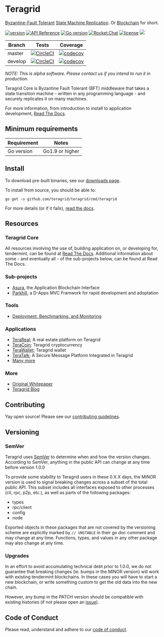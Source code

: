 # Teragrid

[Byzantine-Fault Tolerant](https://en.wikipedia.org/wiki/Byzantine_fault_tolerance)
[State Machine Replication](https://en.wikipedia.org/wiki/State_machine_replication).
Or [Blockchain](https://en.wikipedia.org/wiki/Blockchain_(database)) for short.

[![version](https://img.shields.io/github/tag/teragrid/teragrid.svg)](https://github.com/teragrid/teragrid/releases/latest)
[![API Reference](
https://teragrid.network/api/docs
)](https://godoc.org/github.com/teragrid/teragrid)
[![Go version](https://img.shields.io/badge/go-1.9.2-blue.svg)](https://github.com/moovweb/gvm)
[![Rocket.Chat](https://demo.rocket.chat/images/join-chat.svg)](https://cosmos.rocket.chat/)
[![license](https://img.shields.io/github/license/tendermint/tendermint.svg)](https://github.com/tendermint/tendermint/blob/master/LICENSE)
[![](https://tokei.rs/b1/github/tendermint/tendermint?category=lines)](https://github.com/tendermint/tendermint)


Branch    | Tests | Coverage
----------|-------|----------
master    | [![CircleCI](https://circleci.com/gh/teragrid/teragrid/tree/master.svg?style=shield)](https://circleci.com/gh/teragrid/teragrid/tree/master) | [![codecov](https://codecov.io/gh/teragrid/teragrid/branch/master/graph/badge.svg)](https://codecov.io/gh/teragrid/teragrid)
develop   | [![CircleCI](https://circleci.com/gh/teragrid/teragrid/tree/develop.svg?style=shield)](https://circleci.com/gh/teragrid/teragrid/tree/develop) | [![codecov](https://codecov.io/gh/teragrid/teragrid/branch/develop/graph/badge.svg)](https://codecov.io/gh/teragrid/teragrid)

_NOTE: This is alpha software. Please contact us if you intend to run it in production._

Teragrid Core is Byzantine Fault Tolerant (BFT) middleware that takes a state transition machine - written in any programming language -
and securely replicates it on many machines.

For more information, from introduction to install to application development, [Read The Docs](https://teragrid.readthedocs.io/en/master/).

## Minimum requirements

Requirement|Notes
---|---
Go version | Go1.9 or higher

## Install

To download pre-built binaries, see our [downloads page](https://teragrid.network/downloads).

To install from source, you should be able to:

`go get -u github.com/teragrid/teragrid/cmd/teragrid`

For more details (or if it fails), [read the docs](https://teragrid.readthedocs.io/en/master/install.html).

## Resources

### Teragrid Core

All resources involving the use of, building application on, or developing for, tendermint, can be found at [Read The Docs](https://teragrid.readthedocs.io/en/master/). Additional information about some - and eventually all - of the sub-projects below, can be found at Read The Docs.

### Sub-projects

* [Asura](http://github.com/teragrid/asura), the Application Blockchain Interface
* [Parkhill](http://github.com/teragrid/parkhill), a D-Apps MVC Framwork for rapid development and adoptation 

### Tools
* [Deployment, Benchmarking, and Monitoring](http://teragrid.readthedocs.io/projects/tools/en/develop/index.html#teragrid-tools)

### Applications

* [TeraReal](http://github.com/teragrid/terareal); A real estate platform on Teragrid
* [TeraCoin](http://github.com/teragrid/teracoin); Teragrid cryptocurrency
* [TeraWallet](http://github.com/teragrid/terawallet); Teragrid wallet
* [TeraTalk](http://github.com/teragrid/teratalk); A Secure Message Platform Integrated in Teragrid
* [Many more](https://teragrid.readthedocs.io/en/master/ecosystem.html)

### More

* [Original Whitepaper](https://teragrid.network/static/docs/teragrid-whitepaper.pdf)
* [Teragrid Blog](https://blog.teragrid.network/teragrid/home)

## Contributing

Yay open source! Please see our [contributing guidelines](CONTRIBUTING.md).

## Versioning

### SemVer

Teragrid uses [SemVer](http://semver.org/) to determine when and how the version changes.
According to SemVer, anything in the public API can change at any time before version 1.0.0

To provide some stability to Teragrid users in these 0.X.X days, the MINOR version is used
to signal breaking changes across a subset of the total public API. This subset includes all
interfaces exposed to other processes (cli, rpc, p2p, etc.), as well as parts of the following packages:

- types
- rpc/client
- config
- node

Exported objects in these packages that are not covered by the versioning scheme
are explicitly marked by `// UNSTABLE` in their go doc comment and may change at any time.
Functions, types, and values in any other package may also change at any time.

### Upgrades

In an effort to avoid accumulating technical debt prior to 1.0.0,
we do not guarantee that breaking changes (ie. bumps in the MINOR version)
will work with existing tendermint blockchains. In these cases you will
have to start a new blockchain, or write something custom to get the old
data into the new chain.

However, any bump in the PATCH version should be compatible with existing histories
(if not please open an [issue](https://github.com/teragrid/teragrid/issues)).

## Code of Conduct

Please read, understand and adhere to our [code of conduct](CODE_OF_CONDUCT.md).

